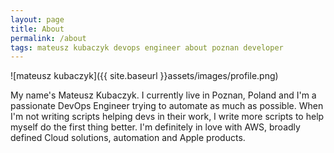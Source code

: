 ```yaml
---
layout: page
title: About
permalink: /about
tags: mateusz kubaczyk devops engineer about poznan developer
---
```


![mateusz kubaczyk]({{ site.baseurl }}assets/images/profile.png)

My name's Mateusz Kubaczyk. I currently live in Poznan, Poland and I'm a passionate DevOps Engineer trying to automate as much as possible. When I'm not writing scripts helping devs in their work, I write more scripts to help myself do the first thing better. I'm definitely in love with AWS, broadly defined Cloud solutions, automation and Apple products.
